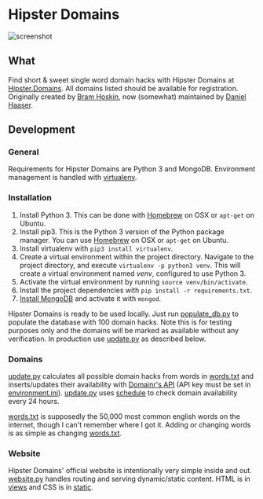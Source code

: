 # Hipster Domains

![screenshot][screenshot]

## What

Find short & sweet single word domain hacks with Hipster Domains at
[Hipster.Domains][hd]. All domains listed should be available for
registration.  Originally created by [Bram Hoskin](https://github.com/bramgg/), now (somewhat) maintained by [Daniel Haaser](https://github.com/danielhaaser).

## Development

### General

Requirements for Hipster Domains are Python 3 and MongoDB. Environment management is handled with [virtualenv][virtualenv]. 

### Installation

1. Install Python 3. This can be done with [Homebrew][homebrew] on OSX or `apt-get` on Ubuntu.
2. Install pip3. This is the Python 3 version of the Python package manager. You can use [Homebrew][homebrew] on OSX or `apt-get` on Ubuntu.
3. Install virtualenv with `pip3 install virtualenv`.
4. Create a virtual environment within the project directory. Navigate to the project directory, and execute `virtualenv -p python3 venv`. This will create a virtual environment named *venv*, configured to use Python 3.
5. Activate the virtual environment by running `source venv/bin/activate`.
6. Install the project dependencies with `pip install -r requirements.txt`.
7. [Install MongoDB][mongo_install] and activate it with `mongod`.


Hipster Domains is ready to be used locally. Just run
[populate_db.py][populate_db] to populate the database with 100 domain hacks.
Note this is for testing purposes only and the domains will be marked as
available without any verification. In production use [update.py][update] as
described below.

### Domains

[update.py][update] calculates all possible domain hacks from words in
[words.txt][words] and inserts/updates their availability with [Domainr's
API][domainr] (API key must be set in [environment.ini][environment]). [update.py][update] uses [schedule][schedule] to check domain availability every 24 hours.

[words.txt][words] is supposedly the 50,000 most common english words on the
internet, though I can't remember where I got it. Adding or changing words is as
simple as changing [words.txt][words].

### Website

Hipster Domains' official website is intentionally very simple inside and out.
[website.py][website] handles routing and serving dynamic/static content. HTML
is in [views][views] and CSS is in [static][static].

[hd]: http://www.hipster.domains
[screenshot]: screenshot.png
[virtualenv]: https://virtualenv.pypa.io/en/latest/
[homebrew]: http://brew.sh/
[mongo_install]: https://docs.mongodb.org/manual/installation/
[domainr]: https://market.mashape.com/domainr/domainr
[populate_db]: populate_db.py
[update]: update.py
[words]: words.txt
[environment]: environment.ini
[website]: website.py
[schedule]: https://github.com/dbader/schedule
[views]: views
[static]: static
